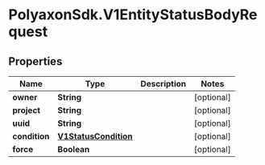 # PolyaxonSdk.V1EntityStatusBodyRequest

## Properties

Name | Type | Description | Notes
------------ | ------------- | ------------- | -------------
**owner** | **String** |  | [optional] 
**project** | **String** |  | [optional] 
**uuid** | **String** |  | [optional] 
**condition** | [**V1StatusCondition**](V1StatusCondition.md) |  | [optional] 
**force** | **Boolean** |  | [optional] 


